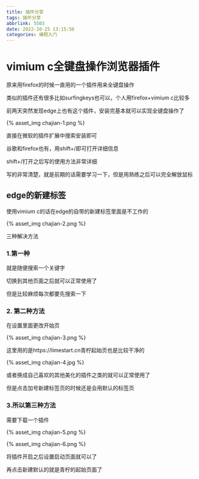 ```yaml
---
title: 插件分享
tags: 插件分享
abbrlink: 5503
date: 2022-10-25 13:15:56
categories: 编程入门
---
```




# vimium c全键盘操作浏览器插件

原来用firefox的时候一直用的一个插件用来全键盘操作

类似的插件还有很多比如surfingkeys也可以，个人用firefox+vimium c比较多

前两天突然发现edge上也有这个插件，安装完基本就可以实现全键盘操作了

{% asset_img chajian-1.png %}

直接在微软的插件扩展中搜索安装即可

谷歌和firefox也有，用shift+/即可打开详细信息

shift+/打开之后写的使用方法非常详细

写的非常清楚，就是前期的话需要学习一下，但是用熟练之后可以完全解放鼠标



## edge的新建标签

使用vimium c的话在edge的自带的新建标签里面是不工作的

{% asset_img chajian-2.png %}

三种解决方法

### 1.第一种

就是随便搜索一个关键字

切换到其他页面之后就可以正常使用了

但是比较麻烦每次都要先搜索一下



### 2. 第二种方法

在设置里面更改开始页

{% asset_img chajian-3.png %}

这里用的是https://limestart.cn青柠起始页也是比较干净的

{% asset_img chajian-4.jpg %}

或者换成自己喜欢的其他美化的插件之类的就可以正常使用了

但是点击加号新建标签页的时候还是会用默认的标签页



### 3.所以第三种方法

需要下载一个插件

{% asset_img chajian-5.png %}

{% asset_img chajian-6.png %}

将插件开启之后设置启动页面就可以了

再点击新建默认的就是青柠的起始页面了
